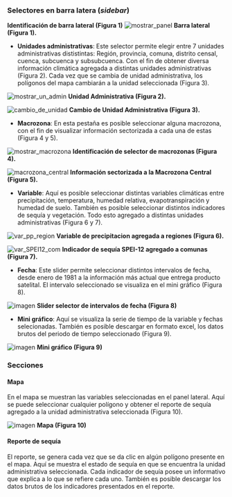 ### Selectores en barra latera (_sidebar_)

**Identificación de barra lateral (Figura 1)**
![mostrar_panel](https://github.com/ODES-Chile/odes-unidades-shiny-app/assets/128641014/49a993e5-8fc8-4444-ad9b-91fed62d3764)
**Barra lateral (Figura 1).**

- **Unidades administrativas**: Este selector permite elegir entre 7 unidades administrativas dististintas: Región, provincia, comuna, distrito censal, cuenca, subcuenca y subsubcuenca. Con el fin de obtener diversa información climática agregada a distintas unidades administrativas (Figura 2). Cada vez que se cambia de unidad administrativa, los polígonos del mapa cambiarán a la unidad seleccionada (Figura 3).

![mostrar_un_admin](https://github.com/ODES-Chile/odes-unidades-shiny-app/assets/128641014/28b20c30-079b-43d3-91f9-9d73ecddf885)
**Unidad Administrativa (Figura 2).**

![cambio_de_unidad](https://github.com/ODES-Chile/odes-unidades-shiny-app/assets/128641014/cb0027e8-9f61-40b8-9540-4bc69cb99a02)
**Cambio de Unidad Administrativa (Figura 3).**

- **Macrozona**: En esta pestaña es posible seleccionar alguna macrozona, con el fin de visualizar información sectorizada a cada una de estas (Figura 4 y 5).

![mostrar_macrozona](https://github.com/ODES-Chile/odes-unidades-shiny-app/assets/128641014/e33a7aed-42fd-43f1-bc32-3745bb311258)
**Identificación de selector de macrozonas (Figura 4).**

![macrozona_central](https://github.com/ODES-Chile/odes-unidades-shiny-app/assets/128641014/debd0456-3f8a-42a4-9016-ecd1ccc0db19)
**Información sectorizada a la Macrozona Central (Figura 5).**

- **Variable**: Aquí es posible seleccionar distintas variables climáticas entre precipitación, temperatura, humedad relativa, evapotranspiración y humedad de suelo. También es posible seleccionar distintos indicadores de sequía y vegetación. Todo esto agregado a distintas unidades administrativas (Figura 6 y 7).

![var_pp_region](https://github.com/ODES-Chile/odes-unidades-shiny-app/assets/128641014/860f3d52-89b6-441e-909c-75156e0cd8aa)
**Variable de precipitacion agregada a regiones (Figura 6).** 

![var_SPEI12_com](https://github.com/ODES-Chile/odes-unidades-shiny-app/assets/128641014/9e89b00c-0633-477e-bed1-9990a012e891)
**Indicador de sequía SPEI-12 agregado a comunas (Figura 7).**

- **Fecha**: Este slider permite seleccionar distintos intervalos de fecha, desde enero de 1981 a la información más actual que entrega producto satelital. El intervalo seleccionado se visualiza en el mini gráfico (Figura 8).

![imagen](https://github.com/ODES-Chile/odes-unidades-shiny-app/assets/128641014/390444ba-1f4d-4853-af14-b82b3012b576)
**Slider selector de intervalos de fecha (Figura 8)**

- **Mini gráfico**: Aquí se visualiza la serie de tiempo de la variable y fechas selecionadas. También es posible descargar en formato excel, los datos brutos del periodo de tiempo seleccionado (Figura 9).

![imagen](https://github.com/ODES-Chile/odes-unidades-shiny-app/assets/128641014/a8c9390f-c985-4be0-bd39-adbf613e9568)
**Mini gráfico (Figura 9)**


### Secciones

#### Mapa

En el mapa se muestran las variables seleccionadas en el panel lateral. Aquí se puede seleccionar cualquier polígono y obtener el reporte de sequía agregado a la unidad administrativa seleccionada (Figura 10).

![imagen](https://github.com/ODES-Chile/odes-unidades-shiny-app/assets/128641014/164c9236-5617-4b29-888c-955d1e187405)
**Mapa (Figura 10)**

#### Reporte de sequía

El reporte, se genera cada vez que se da clic en algún polígono presente en el mapa. Aquí se muestra el estado de sequía en que se encuentra la unidad administrativa seleccionada. Cada indicador de sequía posee un informativo que explica a lo que se refiere cada uno. También es posible descargar los datos brutos de los indicadores presentados en el reporte.
